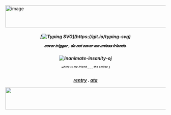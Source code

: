 




  
<img width="1200" height="70" alt="image" src="https://github.com/user-attachments/assets/e16cad0f-8a6d-4820-9fc1-a6e134d342d7" />


<h5 align="center"> 

  
[![Typing SVG](https://readme-typing-svg.demolab.com?font=Oswald&weight=500&size=40&pause=1000&color=F78D31&center=true&vCenter=true&width=435&lines=OJ+.+LANCE+.+MAFI;He+him+.+OSC+area+!)](https://git.io/typing-svg)

  <sub> 𝒄𝒐𝒗𝒆𝒓 𝒕𝒓𝒊𝒈𝒈𝒆𝒓 , 𝒅𝒐 𝒏𝒐𝒕 𝒄𝒐𝒗𝒆𝒓 𝒎𝒆 𝒖𝒏𝒍𝒆𝒔𝒔 𝒇𝒓𝒊𝒆𝒏𝒅𝒔.

    
<h5 align="center"> 

![inanimate-insanity-oj](https://github.com/user-attachments/assets/4be1b955-0c05-49ab-a19d-7649e8016d00)

<sub> ᵂʰᵉʳᵉ ⁱˢ ᵐʸ ᶠʳⁱᵉⁿᵈ . . . ᵗʰᵉ ˢᵐⁱˡᵉʸ !


<h5 align="center"> 
  
[rentry](https://rentry.co/ojhotelparty) . [ata](https://keithgane.atabook.org/)

<img width="1200" height="70" alt="image" src="https://github.com/user-attachments/assets/f5c7c2d6-6743-41e3-81a7-0036939760df" />


